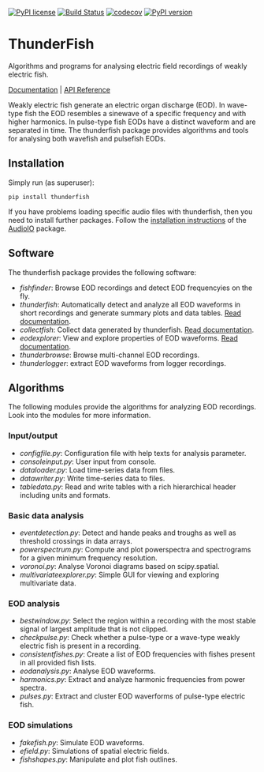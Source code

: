 [![PyPI license](https://img.shields.io/pypi/l/thunderfish.svg)](https://pypi.python.org/pypi/thunderfish/)
[![Build Status](https://travis-ci.org/bendalab/thunderfish.svg?branch=master)](https://travis-ci.org/bendalab/thunderfish)
[![codecov](https://codecov.io/gh/bendalab/thunderfish/branch/master/graph/badge.svg)](https://codecov.io/gh/bendalab/thunderfish)
[![PyPI version](https://badge.fury.io/py/thunderfish.svg)](https://badge.fury.io/py/thunderfish)

# ThunderFish

Algorithms and programs for analysing electric field recordings of
weakly electric fish.

[Documentation](https://bendalab.github.io/thunderfish) |
[API Reference](https://bendalab.github.io/thunderfish/api)

Weakly electric fish generate an electric organ discharge (EOD).  In
wave-type fish the EOD resembles a sinewave of a specific frequency
and with higher harmonics. In pulse-type fish EODs have a distinct
waveform and are separated in time. The thunderfish package provides
algorithms and tools for analysing both wavefish and pulsefish EODs.


## Installation

Simply run (as superuser):
```
pip install thunderfish
```

If you have problems loading specific audio files with thunderfish,
then you need to install further packages. Follow the [installation
instructions](https://bendalab.github.io/audioio/installation/) of the
[AudioIO](https://bendalab.github.io/audioio/) package.


## Software

The thunderfish package provides the following software:

- *fishfinder*: Browse EOD recordings and detect EOD frequencyies on the fly.
- *thunderfish*: Automatically detect and analyze all EOD waveforms in short recordings and generate summary plots and data tables. [Read documentation](docs/thunderfish.md).
- *collectfish*: Collect data generated by thunderfish. [Read documentation](docs/collectfish.md).
- *eodexplorer*: View and explore properties of EOD waveforms. [Read documentation](docs/eodexplorer.md).
- *thunderbrowse*: Browse multi-channel EOD recordings.
- *thunderlogger*: extract EOD waveforms from logger recordings.


## Algorithms

The following modules provide the algorithms for analyzing EOD recordings.
Look into the modules for more information.

### Input/output

- *configfile.py*: Configuration file with help texts for analysis parameter.
- *consoleinput.py*: User input from console.
- *dataloader.py*: Load time-series data from files.
- *datawriter.py*: Write time-series data to files.
- *tabledata.py*: Read and write tables with a rich hierarchical header including units and formats.

### Basic data analysis

- *eventdetection.py*: Detect and hande peaks and troughs as well as threshold crossings in data arrays.
- *powerspectrum.py*: Compute and plot powerspectra and spectrograms for a given minimum frequency resolution.
- *voronoi.py*: Analyse Voronoi diagrams based on scipy.spatial.
- *multivariateexplorer.py*: Simple GUI for viewing and exploring multivariate data.

### EOD analysis

- *bestwindow.py*: Select the region within a recording with the most stable signal of largest amplitude that is not clipped.
- *checkpulse.py*: Check whether a pulse-type or a wave-type weakly electric fish is present in a recording.
- *consistentfishes.py*: Create a list of EOD frequencies with fishes present in all provided fish lists.
- *eodanalysis.py*: Analyse EOD waveforms.
- *harmonics.py*: Extract and analyze harmonic frequencies from power spectra.
- *pulses.py*: Extract and cluster EOD waverforms of pulse-type electric fish.

### EOD simulations

- *fakefish.py*: Simulate EOD waveforms.
- *efield.py*: Simulations of spatial electric fields.
- *fishshapes.py*: Manipulate and plot fish outlines.



